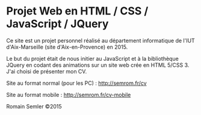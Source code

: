 Projet Web en HTML / CSS / JavaScript / JQuery
==================================

Ce site est un projet personnel réalisé au département informatique de l'IUT d'Aix-Marseille (site d'Aix-en-Provence) en 2015.

Le but du projet était de nous initier au JavaScript et à la bibliothèque JQuery en codant des animations sur un site web crée en HTML 5/CSS 3. J'ai choisi de présenter mon CV.

Site au format normal (pour les PC) : http://semrom.fr/cv

Site au format mobile : http://semrom.fr/cv-mobile

Romain Semler ©2015
